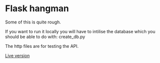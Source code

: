 # Flask hangman

Some of this is quite rough.

If you want to run it locally you will have to intilise the database which you should be able to do with: create_db.py

The http files are for testing the API.

[Live version](https://adevwatkin.com/hangman/)
